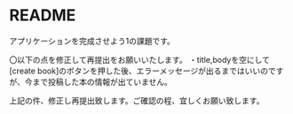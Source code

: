 # README

アプリケーションを完成させよう1の課題です。

〇以下の点を修正して再提出をお願いいたします。
・title,bodyを空にして[create book]のボタンを押した後、エラーメッセージが出るまではいいのですが、今まで投稿した本の情報が出ていません。

上記の件、修正し再提出致します。ご確認の程、宜しくお願い致します。
